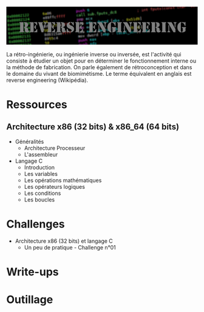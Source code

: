 ![Reverse Engineering](images/banniere.png)

La rétro-ingénierie, ou ingénierie inverse ou inversée, est l'activité qui consiste à étudier un objet pour en déterminer le fonctionnement interne ou la méthode de fabrication. On parle également de rétroconception et dans le domaine du vivant de biomimétisme. Le terme équivalent en anglais est reverse engineering (Wikipédia).

# Ressources

## Architecture x86 (32 bits) & x86_64 (64 bits)
- Généralités
  - Architecture Processeur
  - L'assembleur
- Langage C
  - Introduction
  - Les variables
  - Les opérations mathématiques
  - Les opérateurs logiques
  - Les conditions
  - Les boucles

# Challenges
- Architecture x86 (32 bits) et langage C
  - Un peu de pratique - Challenge n°01

# Write-ups

# Outillage
